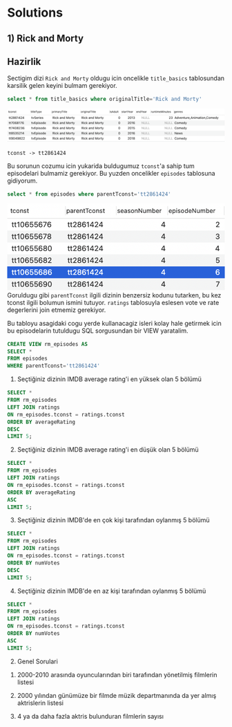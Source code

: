 # Solutions

## 1) Rick and Morty

## Hazirlik

Sectigim dizi `Rick and Morty` oldugu icin oncelikle `title_basics` tablosundan karsilik gelen keyini bulmam gerekiyor.

```sql
select * from title_basics where originalTitle='Rick and Morty'
```

![](img/rick.png)

```
tconst -> tt2861424
```

Bu sorunun cozumu icin yukarida buldugumuz `tconst`'a sahip tum episodelari bulmamiz gerekiyor. Bu yuzden oncelikler `episodes` tablosuna gidiyorum.

```sql
select * from episodes where parentTconst='tt2861424'
```

![](img/rm_episodes.png)
Goruldugu gibi `parentTconst` ilgili dizinin benzersiz kodunu tutarken, bu kez tconst ilgili bolumun ismini tutuyor. `ratings` tablosuyla eslesen vote ve rate degerlerini join etmemiz gerekiyor.

Bu tabloyu asagidaki cogu yerde kullanacagiz isleri kolay hale getirmek icin bu episodelarin tutuldugu SQL sorgusundan bir VIEW yaratalim.

```sql
CREATE VIEW rm_episodes AS
SELECT *
FROM episodes
WHERE parentTconst='tt2861424'
```

1. Seçtiğiniz dizinin IMDB average rating'i en yüksek olan 5 bölümü

```sql
SELECT *
FROM rm_episodes
LEFT JOIN ratings
ON rm_episodes.tconst = ratings.tconst
ORDER BY averageRating
DESC
LIMIT 5;
```

2. Seçtiğiniz dizinin IMDB average rating'i en düşük olan 5 bölümü

```sql
SELECT *
FROM rm_episodes
LEFT JOIN ratings
ON rm_episodes.tconst = ratings.tconst
ORDER BY averageRating
ASC
LIMIT 5;
```

3. Seçtiğiniz dizinin IMDB'de en çok kişi tarafından oylanmış 5 bölümü

```sql
SELECT *
FROM rm_episodes
LEFT JOIN ratings
ON rm_episodes.tconst = ratings.tconst
ORDER BY numVotes
DESC
LIMIT 5;
```

4. Seçtiğiniz dizinin IMDB'de en az kişi tarafından oylanmış 5 bölümü

```sql
SELECT *
FROM rm_episodes
LEFT JOIN ratings
ON rm_episodes.tconst = ratings.tconst
ORDER BY numVotes
ASC
LIMIT 5;
```

2. Genel Sorulari

1) 2000-2010 arasında oyuncularından biri tarafından yönetilmiş filmlerin
   listesi

2) 2000 yılından günümüze bir filmde müzik departmanında da yer almış
   aktrislerin listesi

3) 4 ya da daha fazla aktris bulunduran filmlerin sayısı
